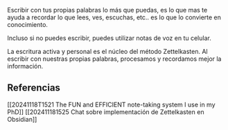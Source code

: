 
Escribir con tus propias palabras lo más que puedas, es lo que mas te ayuda a recordar lo que lees, ves, escuchas, etc.. es lo que lo convierte en conocimiento.

Incluso si no puedes escribir, puedes utilizar notas de voz en tu celular.

La escritura activa y personal es el núcleo del método Zettelkasten. Al escribir con nuestras propias palabras, procesamos y recordamos mejor la información.

## Referencias
[[20241118T1521 The FUN and EFFICIENT note-taking system I use in my PhD]]
[[202411181525 Chat sobre implementación de Zettelkasten en Obsidian]]





